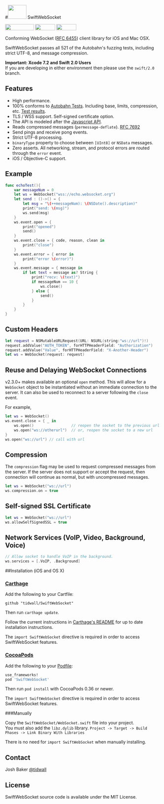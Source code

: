 #<img src="https://tidwall.github.com/SwiftWebSocket/logo.png" height="45" width="60">&nbsp;SwiftWebSocket

<a href="https://tidwall.github.io/SwiftWebSocket/results/"><img src="https://tidwall.github.io/SwiftWebSocket/build.png" alt="" width="93" height="20" border="0" /></a>
<a href="https://developer.apple.com/swift/"><img src="https://tidwall.github.io/SwiftWebSocket/swift2.png" alt="" width="65" height="20" border="0" /></a>
<a href="https://tidwall.github.io/SwiftWebSocket/docs/"><img src="https://tidwall.github.io/SwiftWebSocket/docs.png" alt="" width="65" height="20" border="0" /></a>

Conforming WebSocket ([RFC 6455](https://tools.ietf.org/html/rfc6455)) client library for iOS and Mac OSX.

SwiftWebSocket passes all 521 of the Autobahn's fuzzing tests, including strict UTF-8, and message compression.

**Important: Xcode 7.2 and Swift 2.0 Users**  
If you are developing in either environment then please use the `swift/2.0` branch.

## Features

- High performance.
- 100% conforms to [Autobahn Tests](http://autobahn.ws/testsuite/#test-suite-coverage). Including base, limits, compression, etc. [Test results](https://tidwall.github.io/SwiftWebSocket/results/).
- TLS / WSS support. Self-signed certificate option.
- The API is modeled after the [Javascript API](https://developer.mozilla.org/en-US/docs/Web/API/WebSocket).
- Reads compressed messages (`permessage-deflate`). [RFC 7692](https://tools.ietf.org/html/rfc7692)
- Send pings and receive pong events.
- Strict UTF-8 processing. 
- `binaryType` property to choose between `[UInt8]` or `NSData` messages.
- Zero asserts. All networking, stream, and protocol errors are routed through the `error` event.
- iOS / Objective-C support.

## Example

```swift
func echoTest(){
    var messageNum = 0
    let ws = WebSocket("wss://echo.websocket.org")
    let send : ()->() = {
        let msg = "\(++messageNum): \(NSDate().description)"
        print("send: \(msg)")
        ws.send(msg)
    }
    ws.event.open = {
        print("opened")
        send()
    }
    ws.event.close = { code, reason, clean in
        print("close")
    }
    ws.event.error = { error in
        print("error \(error)")
    }
    ws.event.message = { message in
        if let text = message as? String {
            print("recv: \(text)")
            if messageNum == 10 {
                ws.close()
            } else {
                send()
            }
        }
    }
}
```

## Custom Headers
```swift
let request = NSMutableURLRequest(URL: NSURL(string:"ws://url")!)
request.addValue("AUTH_TOKEN", forHTTPHeaderField: "Authorization")
request.addValue("Value", forHTTPHeaderField: "X-Another-Header")
let ws = WebSocket(request: request)
```

## Reuse and Delaying WebSocket Connections
v2.3.0+ makes available an optional `open` method. This will allow for a `WebSocket` object to be instantiated without an immediate connection to the server. It can also be used to reconnect to a server following the `close` event.

For example,

```swift
let ws = WebSocket()
ws.event.close = { _ in
    ws.open()                 // reopen the socket to the previous url
    ws.open("ws://otherurl")  // or, reopen the socket to a new url
}
ws.open("ws://url") // call with url
```

## Compression

The `compression` flag may be used to request compressed messages from the server. If the server does not support or accept the request, then connection will continue as normal, but with uncompressed messages.

```swift
let ws = WebSocket("ws://url")
ws.compression.on = true
```

## Self-signed SSL Certificate

```swift
let ws = WebSocket("ws://url")
ws.allowSelfSignedSSL = true
```

## Network Services (VoIP, Video, Background, Voice)

```swift
// Allow socket to handle VoIP in the background.
ws.services = [.VoIP, .Background] 
```

##Installation (iOS and OS X)

### [Carthage]

[Carthage]: https://github.com/Carthage/Carthage

Add the following to your Cartfile:

```
github "tidwall/SwiftWebSocket"
```

Then run `carthage update`.

Follow the current instructions in [Carthage's README][carthage-installation]
for up to date installation instructions.

[carthage-installation]: https://github.com/Carthage/Carthage#adding-frameworks-to-an-application

The `import SwiftWebSocket` directive is required in order to access SwiftWebSocket features.

### [CocoaPods]

[CocoaPods]: http://cocoapods.org

Add the following to your [Podfile](http://guides.cocoapods.org/using/the-podfile.html):

```ruby
use_frameworks!
pod 'SwiftWebSocket'
```

Then run `pod install` with CocoaPods 0.36 or newer.

The `import SwiftWebSocket` directive is required in order to access SwiftWebSocket features.

###Manually

Copy the `SwiftWebSocket/WebSocket.swift` file into your project.  
You must also add the `libz.dylib` library. `Project -> Target -> Build Phases -> Link Binary With Libraries`

There is no need for `import SwiftWebSocket` when manually installing.

## Contact
Josh Baker [@tidwall](http://twitter.com/tidwall)

## License

SwiftWebSocket source code is available under the MIT License.
